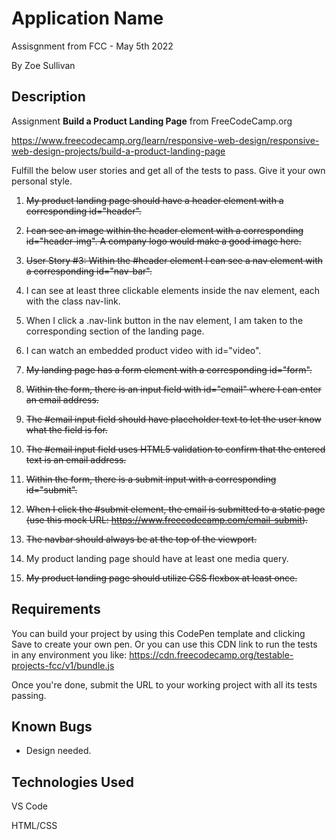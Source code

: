 # Application Name

Assisgnment from FCC - May 5th 2022

By Zoe Sullivan

## Description

Assignment **Build a Product Landing Page** from FreeCodeCamp.org

<https://www.freecodecamp.org/learn/responsive-web-design/responsive-web-design-projects/build-a-product-landing-page>

Fulfill the below user stories and get all of the tests to pass. Give it your own personal style.

1. ~~My product landing page should have a header element with a corresponding id="header".~~

2. ~~I can see an image within the header element with a corresponding id="header-img". A company logo would make a good image here.~~

3. ~~User Story #3: Within the #header element I can see a nav element with a corresponding id="nav-bar".~~

4. I can see at least three clickable elements inside the nav element, each with the class nav-link.

5. When I click a .nav-link button in the nav element, I am taken to the corresponding section of the landing page.

6. I can watch an embedded product video with id="video".

7. ~~My landing page has a form element with a corresponding id="form".~~

8. ~~Within the form, there is an input field with id="email" where I can enter an email address.~~

9. ~~The #email input field should have placeholder text to let the user know what the field is for.~~

10. ~~The #email input field uses HTML5 validation to confirm that the entered text is an email address.~~

11. ~~Within the form, there is a submit input with a corresponding id="submit".~~

12. ~~When I click the #submit element, the email is submitted to a static page (use this mock URL: <https://www.freecodecamp.com/email-submit>).~~

13. ~~The navbar should always be at the top of the viewport.~~

14. My product landing page should have at least one media query.

15. ~~My product landing page should utilize CSS flexbox at least once.~~

## Requirements

You can build your project by using this CodePen template and clicking Save to create your own pen. Or you can use this CDN link to run the tests in any environment you like: <https://cdn.freecodecamp.org/testable-projects-fcc/v1/bundle.js>

Once you're done, submit the URL to your working project with all its tests passing.

## Known Bugs

- Design needed.

## Technologies Used

VS Code

HTML/CSS
